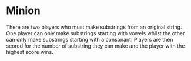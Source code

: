 # Minion
There are two players who must make substrings from an original string. One player can only make substrings starting with vowels whilst the other can only make substrings starting with a consonant. Players are then scored for the number of substring they can make and the player with the highest score wins.
